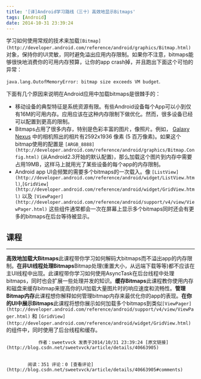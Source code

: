 ```yaml
---
title: '[译]Android学习路线（三十）高效地显示Bitmaps'
tags: [Android]
date: 2014-10-31 23:39:24
---
```




学习如何使用常规的技术来加载`[Bitmap](http://developer.android.com/reference/android/graphics/Bitmap.html)`&nbsp;对象，保持你的UI灵敏，同时避免溢出应用内存限制。如果你不注意，bitmaps能够很快地消费你的可用内存预算，让你的app
 crash掉，并且跑出下面这个可怕的异常：

`java.lang.OutofMemoryError: bitmap size exceeds VM budget`.

下面有几个原因来说明在Android应用中加载bitmaps是很棘手的：

*   移动设备的典型特征是系统资源有限。有些Android设备每个App可以小到仅有16M的可用内存。应用应该在这种内存限制下做优化。然而，很多设备已经可以配置到更高的限制。
*   Bitmaps占用了很多内存，特别是色彩丰富的图片，像照片。例如，&nbsp;[Galaxy Nexus](http://www.android.com/devices/detail/galaxy-nexus)&nbsp;中的相机照出的相片有2592x1936 像素 (5 百万像素)。如果这个bitmap使用的配置是&nbsp;`[ARGB_8888](http://developer.android.com/reference/android/graphics/Bitmap.Config.html)`&nbsp;(从Android2.3开始的默认配置)，那么加载这个图片到内存中需要占用19MB，这样马上就用光了某些设备的每个app的内存限制。
*   Android app UI会频繁的需要多个bitmaps的一次载入。像&nbsp;`[ListView](http://developer.android.com/reference/android/widget/ListView.html)`,`[GridView](http://developer.android.com/reference/android/widget/GridView.html)`&nbsp;以及&nbsp;`[ViewPager](http://developer.android.com/reference/android/support/v4/view/ViewPager.html)`&nbsp;这些组件通常都会一次在屏幕上显示多个bitmaps同时还会有更多的bitmaps在后台等待被显示。

## 课程

* * *

**高效地加载大Bitmaps**此课程带你学习如何解码大bitmaps而不溢出app的内存限制。**在非UI线程处理Bitmaps**Bitmap处理(重置大小，从远端下载等等)都不应该在主UI线程中出现。此课程带你学习如何使用AsyncTask在后台线程中处理bitmaps，同时也会扩展一些处理并发的知识。**缓存Bitmaps**此课程教你使用内存和磁盘来缓存bitmap来提高你的UI加载大量图片时的响应速度和流畅性。**管理Bitmap内存**此课程想你解释如何管理bitmap内存来最优化你的app的表现。**在你的UI中展示Bitmaps**此课程将想你展示如何加载多个bitmaps到类&#20284;`[ViewPager](http://developer.android.com/reference/android/support/v4/view/ViewPager.html)`&nbsp;和&nbsp;`[GridView](http://developer.android.com/reference/android/widget/GridView.html)`&nbsp;的组件中，同时使用了后台线程和缓存。







                作者：sweetvvck 发表于2014/10/31 23:39:24 [原文链接](http://blog.csdn.net/sweetvvck/article/details/40663905)


            阅读：351 评论：0 [查看评论](http://blog.csdn.net/sweetvvck/article/details/40663905#comments)
